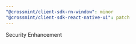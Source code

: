 ```yaml
---
"@crossmint/client-sdk-rn-window": minor
"@crossmint/client-sdk-react-native-ui": patch
---
```


Security Enhancement
